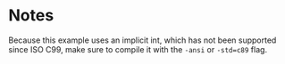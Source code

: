 # Notes
Because this example uses an implicit int, which has not been supported since ISO C99, make sure to compile it with the `-ansi` or `-std=c89` flag.
